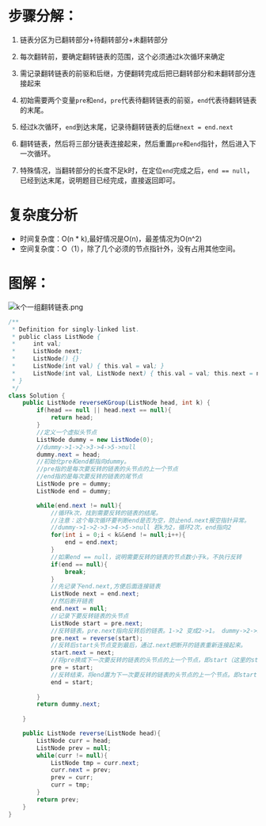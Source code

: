 # 步骤分解：

1. 链表分区为已翻转部分+待翻转部分+未翻转部分

2. 每次翻转前，要确定翻转链表的范围，这个必须通过k次循环来确定

3. 需记录翻转链表的前驱和后继，方便翻转完成后把已翻转部分和未翻转部分连接起来

4. 初始需要两个变量`pre`和`end`，`pre`代表待翻转链表的前驱，`end`代表待翻转链表的末尾。

5. 经过k次循环，`end`到达末尾，记录待翻转链表的后继`next = end.next`

6. 翻转链表，然后将三部分链表连接起来，然后重置`pre`和`end`指针，然后进入下一次循环。

7. 特殊情况，当翻转部分的长度不足k时，在定位`end`完成之后，`end == null`，已经到达末尾，说明题目已经完成，直接返回即可。

   

# 复杂度分析

- 时间复杂度：O(n * k),最好情况是O(n)，最差情况为O(n^2)
- 空间复杂度：O（1），除了几个必须的节点指针外，没有占用其他空间。

# 图解：

![k个一组翻转链表.png](https://pic.leetcode-cn.com/866b404c6b0b52fa02385e301ee907fc015742c3766c80c02e24ef3a8613e5ad-k%E4%B8%AA%E4%B8%80%E7%BB%84%E7%BF%BB%E8%BD%AC%E9%93%BE%E8%A1%A8.png)

```java
/**
 * Definition for singly-linked list.
 * public class ListNode {
 *     int val;
 *     ListNode next;
 *     ListNode() {}
 *     ListNode(int val) { this.val = val; }
 *     ListNode(int val, ListNode next) { this.val = val; this.next = next; }
 * }
 */
class Solution {
    public ListNode reverseKGroup(ListNode head, int k) {
        if(head == null || head.next == null){
            return head;
        }
        //定义一个虚拟头节点
        ListNode dummy = new ListNode(0);
        //dummy->1->2->3->4->5->null
        dummy.next = head;
        //初始化pre和end都指向dummy。
        //pre指的是每次要反转的链表的头节点的上一个节点
        //end指的是每次要反转的链表的尾节点
        ListNode pre = dummy;
        ListNode end = dummy;

        while(end.next != null){
            //循环k次，找到需要反转的链表的结尾。
            //注意：这个每次循环要判断end是否为空，防止end.next报空指针异常。
            //dummy->1->2->3->4->5->null 若k为2，循环2次，end指向2
            for(int i = 0;i < k&&end != null;i++){
                end = end.next;
            }
            //如果end == null，说明需要反转的链表的节点数小于k。不执行反转
            if(end == null){
                break;
            }
            //先记录下end.next,方便后面连接链表
            ListNode next = end.next;
            //然后断开链表
            end.next = null;
            //记录下要反转链表的头节点
            ListNode start = pre.next;
            //反转链表。pre.next指向反转后的链表。1->2 变成2->1。 dummy->2->1
            pre.next = reverse(start);
            //反转后start头节点变到最后，通过.next把断开的链表重新连接起来。
            start.next = next;
            //将pre换成下一次要反转的链表的头节点的上一个节点，即start（这里的start相当于初始时的dummy位置）
            pre = start;
            //反转结束，将end置为下一次要反转的链表的头节点的上一个节点。即start（这里的start相当于初始时的dummy位置）
            end = start;
            
        }
        return dummy.next;
        
    }

    public ListNode reverse(ListNode head){
        ListNode curr = head;
        ListNode prev = null;
        while(curr != null){
            ListNode tmp = curr.next;
            curr.next = prev;
            prev = curr;
            curr = tmp;
        }
        return prev;
    }
}
```

